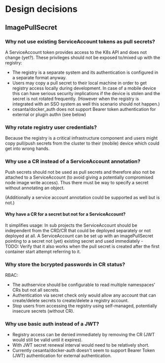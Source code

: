 # Design decisions

## ImagePullSecret

### Why not use existing ServiceAccount tokens as pull secrets?
A ServiceAccount token provides access to the K8s API and does not change (yet?).
These privileges should not be exposed to/mixed up with the registry:
* The registry is a separate system and its authentication is configured in a separate format anyway.
* Users may copy a pull secret to their local machine in order to get registry access locally during development.
  In case of a mobile device this can have serious security implications if the device is stolen and the secret is not rotated frequently.
  (However when the registry is integrated with an SSO system as well this scenario should not happen.)
* cesanta/docker_auth does not support Bearer token authentication for external or plugin authn (see below)

### Why rotate registry user credentials?
Because the registry is a critical infrastructure component and
users might copy pull/push secrets from the cluster to their (mobile) device which could get into wrong hands.

### Why use a CR instead of a ServiceAccount annotation?
Push secrets should not be used as pull secrets and therefore also not be attached
to a ServiceAccount (to avoid giving a potentially compromised node image write access).
Thus there must be way to specify a secret without annotating an object.  

(Additionally a service account annotation could be supported as well but is not.)

#### Why have a CR for a secret but not for a ServiceAccount?
It simplifies usage:
In sub projects the ServiceAccount should be independent from the CRD/CR that could be deployed separately or not deployed at all.
A ServiceAccount can be set up with an imagePullSecret pointing to a secret not (yet) existing secret and used immediately -  
TODO: Verify that it also works when the pull secret is created after the first container start attempt referring to it.

### Why store the bcrypted passwords in CR status?
RBAC:
* The authservice should be configurable to read multiple namespaces' CRs but not all secrets.
* Authentication via secret check only would allow any account that can create/delete secrets to create/delete a registry account.
* Stop users from accessing the registry using self-managed, potentially insecure secrets (without CR).

### Why use basic auth instead of a JWT?
* Registry access can be denied immediately by removing the CR (JWT would still be valid until it expires).
* With JWT secret renewal interval would need to be relatively short.
* Currently cesanta/docker-auth doesn't seem to support Bearer Token (JWT) authentication for external authentication.
